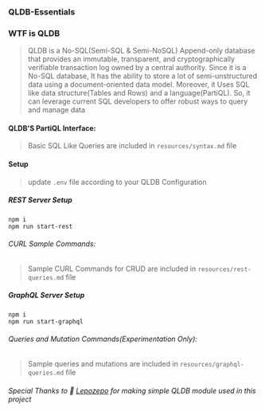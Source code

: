 ### QLDB-Essentials

### WTF is QLDB

>QLDB is a No-SQL(Semi-SQL & Semi-NoSQL) Append-only database that provides an immutable, transparent, and cryptographically verifiable transaction log ‎owned by a central authority. Since it is a No-SQL database, It has the ability to store a lot of semi-unstructured data using a document-oriented data model. Moreover, it Uses SQL like data structure(Tables and Rows) and a language(PartiQL). So, it can leverage current SQL developers to offer robust ways to query and manage data

#### QLDB'S PartiQL Interface:
>Basic SQL Like Queries are included in ```resources/syntax.md``` file

#### Setup
>update ```.env``` file according to your QLDB Configuration
##### REST Server Setup
```
npm i
npm run start-rest
```
###### CURL Sample Commands:
>Sample CURL Commands for CRUD are included in ```resources/rest-queries.md``` file

##### GraphQL Server Setup
```
npm i
npm run start-graphql
```
###### Queries and Mutation Commands(Experimentation Only):
>Sample queries and mutations are included in ```resources/graphql-queries.md``` file


###### Special Thanks to :wave: [Lepozepo](https://github.com/Lepozepo) for making simple QLDB module used in this project


